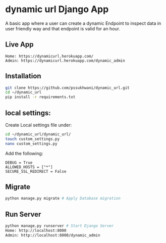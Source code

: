 # dynamic url Django App
A basic app where a user can create a dynamic Endpoint to inspect data in user friendly way and that endpoint is valid for an hour.

## Live App
```
Home: https://dynamicurl.herokuapp.com/
Admin: https://dynamicurl.herokuapp.com/dynamic_admin
```


## Installation
```bash
git clone https://github.com/pssukhwani/dynamic_url.git
cd ~/dynamic_url
pip install -r requirements.txt
```

## local settings:
Create Local settings file under:
```bash
cd ~/dynamic_url/dynamic_url/
touch custom_settings.py
nano custom_settings.py
```

Add the following:
```
DEBUG = True
ALLOWED_HOSTS = ["*"]
SECURE_SSL_REDIRECT = False
```

## Migrate
```bash
python manage.py migrate # Apply Database migration
```


## Run Server
```bash
python manage.py runserver # Start Django Server
Home: http://localhost:8000
Admin: http://localhost:8000/dynamic_admin
```

